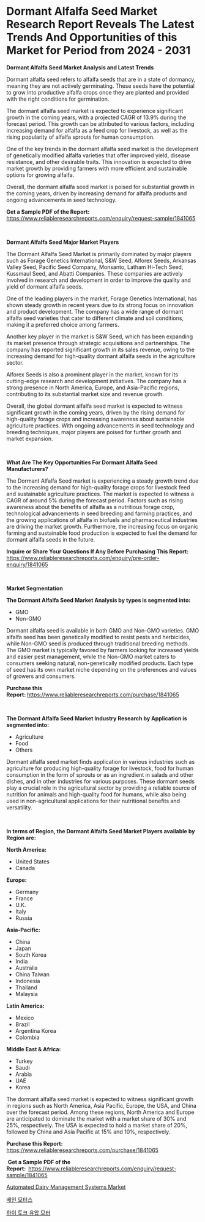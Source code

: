<p><h1>Dormant Alfalfa Seed Market Research Report Reveals The Latest Trends And Opportunities of this Market for Period from 2024 - 2031</h1></p><p><strong>Dormant Alfalfa Seed Market Analysis and Latest Trends</strong></p>
<p><p>Dormant alfalfa seed refers to alfalfa seeds that are in a state of dormancy, meaning they are not actively germinating. These seeds have the potential to grow into productive alfalfa crops once they are planted and provided with the right conditions for germination.</p><p>The dormant alfalfa seed market is expected to experience significant growth in the coming years, with a projected CAGR of 13.9% during the forecast period. This growth can be attributed to various factors, including increasing demand for alfalfa as a feed crop for livestock, as well as the rising popularity of alfalfa sprouts for human consumption.</p><p>One of the key trends in the dormant alfalfa seed market is the development of genetically modified alfalfa varieties that offer improved yield, disease resistance, and other desirable traits. This innovation is expected to drive market growth by providing farmers with more efficient and sustainable options for growing alfalfa.</p><p>Overall, the dormant alfalfa seed market is poised for substantial growth in the coming years, driven by increasing demand for alfalfa products and ongoing advancements in seed technology.</p></p>
<p><strong>Get a Sample PDF of the Report:&nbsp;</strong> <a href="https://www.reliableresearchreports.com/enquiry/request-sample/1841065">https://www.reliableresearchreports.com/enquiry/request-sample/1841065</a></p>
<p>&nbsp;</p>
<p><strong>Dormant Alfalfa Seed Major Market Players</strong></p>
<p><p>The Dormant Alfalfa Seed Market is primarily dominated by major players such as Forage Genetics International, S&W Seed, Alforex Seeds, Arkansas Valley Seed, Pacific Seed Company, Monsanto, Latham Hi-Tech Seed, Kussmaul Seed, and Abatti Companies. These companies are actively involved in research and development in order to improve the quality and yield of dormant alfalfa seeds.</p><p>One of the leading players in the market, Forage Genetics International, has shown steady growth in recent years due to its strong focus on innovation and product development. The company has a wide range of dormant alfalfa seed varieties that cater to different climate and soil conditions, making it a preferred choice among farmers.</p><p>Another key player in the market is S&W Seed, which has been expanding its market presence through strategic acquisitions and partnerships. The company has reported significant growth in its sales revenue, owing to the increasing demand for high-quality dormant alfalfa seeds in the agriculture sector.</p><p>Alforex Seeds is also a prominent player in the market, known for its cutting-edge research and development initiatives. The company has a strong presence in North America, Europe, and Asia-Pacific regions, contributing to its substantial market size and revenue growth.</p><p>Overall, the global dormant alfalfa seed market is expected to witness significant growth in the coming years, driven by the rising demand for high-quality forage crops and increasing awareness about sustainable agriculture practices. With ongoing advancements in seed technology and breeding techniques, major players are poised for further growth and market expansion.</p></p>
<p>&nbsp;</p>
<p><strong>What Are The Key Opportunities For Dormant Alfalfa Seed Manufacturers?</strong></p>
<p><p>The Dormant Alfalfa Seed market is experiencing a steady growth trend due to the increasing demand for high-quality forage crops for livestock feed and sustainable agriculture practices. The market is expected to witness a CAGR of around 5% during the forecast period. Factors such as rising awareness about the benefits of alfalfa as a nutritious forage crop, technological advancements in seed breeding and farming practices, and the growing applications of alfalfa in biofuels and pharmaceutical industries are driving the market growth. Furthermore, the increasing focus on organic farming and sustainable food production is expected to fuel the demand for dormant alfalfa seeds in the future.</p></p>
<p><strong>Inquire or Share Your Questions If Any Before Purchasing This Report:</strong> <a href="https://www.reliableresearchreports.com/enquiry/pre-order-enquiry/1841065">https://www.reliableresearchreports.com/enquiry/pre-order-enquiry/1841065</a></p>
<p>&nbsp;</p>
<p><strong>Market Segmentation</strong></p>
<p><strong>The Dormant Alfalfa Seed Market Analysis by types is segmented into:</strong></p>
<p><ul><li>GMO</li><li>Non-GMO</li></ul></p>
<p><p>Dormant alfalfa seed is available in both GMO and Non-GMO varieties. GMO alfalfa seed has been genetically modified to resist pests and herbicides, while Non-GMO seed is produced through traditional breeding methods. The GMO market is typically favored by farmers looking for increased yields and easier pest management, while the Non-GMO market caters to consumers seeking natural, non-genetically modified products. Each type of seed has its own market niche depending on the preferences and values of growers and consumers.</p></p>
<p><strong>Purchase this Report:&nbsp;</strong><a href="https://www.reliableresearchreports.com/purchase/1841065">https://www.reliableresearchreports.com/purchase/1841065</a></p>
<p>&nbsp;</p>
<p><strong>The Dormant Alfalfa Seed Market Industry Research by Application is segmented into:</strong></p>
<p><ul><li>Agriculture</li><li>Food</li><li>Others</li></ul></p>
<p><p>Dormant alfalfa seed market finds application in various industries such as agriculture for producing high-quality forage for livestock, food for human consumption in the form of sprouts or as an ingredient in salads and other dishes, and in other industries for various purposes. These dormant seeds play a crucial role in the agricultural sector by providing a reliable source of nutrition for animals and high-quality food for humans, while also being used in non-agricultural applications for their nutritional benefits and versatility.</p></p>
<p>&nbsp;</p>
<p><strong>In terms of Region, the Dormant Alfalfa Seed Market Players available by Region are:</strong></p>
<p>
    <p> <strong> North America: </strong>
        <ul>
            <li>United States</li>
            <li>Canada</li>
        </ul>
        </p> 
    <p> <strong> Europe: </strong>
        <ul>
            <li>Germany</li>
            <li>France</li>
            <li>U.K.</li>
            <li>Italy</li>
            <li>Russia</li>
        </ul>
        </p> 
    <p> <strong> Asia-Pacific: </strong>
        <ul>
            <li>China</li>
            <li>Japan</li>
            <li>South Korea</li>
            <li>India</li>
            <li>Australia</li>
            <li>China Taiwan</li>
            <li>Indonesia</li>
            <li>Thailand</li>
            <li>Malaysia</li>
        </ul>
        </p> 
    <p> <strong> Latin America: </strong>
        <ul>
            <li>Mexico</li>
            <li>Brazil</li>
            <li>Argentina Korea</li>
            <li>Colombia</li>
        </ul>
        </p> 
    <p> <strong> Middle East & Africa: </strong>
        <ul>
            <li>Turkey</li>
            <li>Saudi</li>
            <li>Arabia</li>
            <li>UAE</li>
            <li>Korea</li>
        </ul>
    </p>
    </p>
<p><p>The dormant alfalfa seed market is expected to witness significant growth in regions such as North America, Asia Pacific, Europe, the USA, and China over the forecast period. Among these regions, North America and Europe are anticipated to dominate the market with a market share of 30% and 25%, respectively. The USA is expected to hold a market share of 20%, followed by China and Asia Pacific at 15% and 10%, respectively.</p></p>
<p><strong>Purchase this Report: </strong><a href="https://www.reliableresearchreports.com/purchase/1841065">https://www.reliableresearchreports.com/purchase/1841065</a></p>
<p>&nbsp;<strong>Get a Sample PDF of the Report:&nbsp;&nbsp;</strong><a href="https://www.reliableresearchreports.com/enquiry/request-sample/1841065">https://www.reliableresearchreports.com/enquiry/request-sample/1841065</a></p>
<p><strong></strong></p>
<p><p><a href="https://github.com/kosella/Market-Research-Report-List-2/blob/main/automated-dairy-management-systems-market.md">Automated Dairy Management Systems Market</a></p><p><a href="https://medium.com/@laurendeveaucook9x6z9jm15gi/%EB%B0%B4-%EB%AA%A8%ED%84%B0-%EC%8B%9C%EC%9E%A5-%EC%9C%A0%ED%98%95-%EC%9D%91%EC%9A%A9-%EB%B0%8F-%EC%A7%80%EB%A6%AC%EC%97%90-%EB%8C%80%ED%95%9C-%ED%8F%AC%EA%B4%84%EC%A0%81-%ED%8F%89%EA%B0%80-0c3b5b93cc00">베인 모터스</a></p><p><a href="https://medium.com/@laurendeveaucook9x6z9jm15gi/%EA%B3%A0%ED%86%A0%ED%81%AC-%EC%9C%A0%EC%95%95-%EB%AA%A8%ED%84%B0-%EC%8B%9C%EC%9E%A5-%EB%B3%B4%EA%B3%A0%EC%84%9C%EB%8A%94-%EC%9D%B4-%EC%8B%9C%EC%9E%A5%EC%9D%98-%EC%B5%9C%EC%8B%A0-%ED%8A%B8%EB%A0%8C%EB%93%9C%EC%99%80-%EC%84%B1%EC%9E%A5-%EA%B8%B0%ED%9A%8C%EB%A5%BC-%EB%82%98%ED%83%80%EB%83%85%EB%8B%88%EB%8B%A4-5c45dd5719fa">하이 토크 유압 모터</a></p></p>